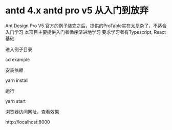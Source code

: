 # antd 4.x antd pro v5 从入门到放弃
Ant Design Pro V5 官方的例子装完之后，提供的ProTable实在太复杂了，不适合入门学习
本项目主要提供入门者循序渐进地学习
要求学习者有Typescript, React基础

进入例子目录

cd example

安装依赖

yarn install

运行

yarn start

浏览器访问网址，查看效果

http://localhost:8000

